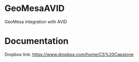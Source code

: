 # GeoMesaAVID
GeoMesa integration with AVID

# Documentation
Dropbox link: https://www.dropbox.com/home/CS%20Capstone
